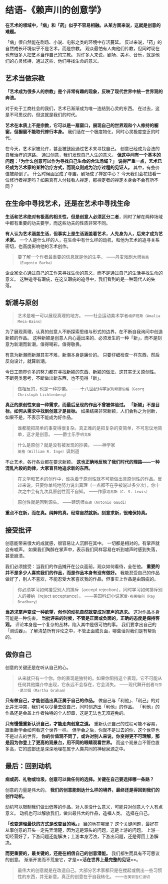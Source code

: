 # 结语-《赖声川的创意学》

**在艺术的领域中，「病」和「药」似乎不容易相融。从某方面来说，这就是创意的难题。**

「病」很自然能在剧场、小说、电影之类的环境中存活蔓延。
反过来说，「药」的自然成长环境似乎不是艺术，而是宗教。
观众最怕有人向他们传教，但同时现在也有很多人把艺术当作自己的宗教。
对许多人来说，剧场、美术、音乐，就是他们的心灵修持，通过这些，他们寻找生命的意义。

## 艺术当做宗教

**「艺术成为很多人的宗教」是个非常有趣的现象，反映了现代世界中统一世界观的奔溃。**

对于处于工商社会的我们，艺术已渐渐成为唯一连结到心灵的东西。
在过去，这是不可思议的，但这就是我们的时代。

**艺术在本质上不是宗教，它可以是一扇窗口，展现自己的世界观和个人修持的橱窗，但橱窗不能取代修行本身。**
我们活在一个极度物化，同时心灵极度空乏的时代。

在今天，艺术家被允许，甚至被鼓励通过艺术来寻找自己。
创意已经成为合法的自我治疗的道路。
通过创意，我们发现自己人生的意义。
**但这中间有一个基本的问题：「为什么创意可以作为寻找自己生命的合法场域？」**
**说得严重一点，艺术已经成为艺术家的某种治疗方式，而观众则成为治疗过程的见证人。**
其中，有些价值被颠倒了。
什么时候画室成了寺庙，剧场成了禅定中心？
今天我们会花钱看一位修行者禅定吗？如果真有人付钱看人禅定，那禅定者的禅定本身会不会有所不同？

## 在生命中寻找艺术，还是在艺术中寻找生命

**生活和艺术绝对有极高的相关性，但是创意人必须区分二者**，同时了解在两种场域中都有重要的功夫要学，而这些功夫的性质非常不同。

**有人认为艺术涵盖生活，但事实上是生活涵盖着艺术，人先身为人，后来才成为艺术家。**
一个人是什么样的人，在生命中有什么样的动机，和他为艺术的追寻关系密切，也高度影响他的艺术创作。

> 要了解一个作者最重要的信息就是他的生平。
> ——丹麦戏剧大师`芭芭（Eugenio Barba）`

企业家全心通过自己的工作来寻找生命的意义，而不是通过自己的生活寻找生命的意义。
这种追寻有瑕疵，在这又瑕疵的追寻中，我们看到的是一种现代人的失落。

## 新潮与原创

> 艺术是唯一可以展现真理的地方。
> ——社会运动美术学者`梅萨班斯（Amalia Mesa-Bains）`

为了展现真理，认真的创意人不断探索思维与形式的边界，在不断自我询问中创造新颖的作品。
这种新颖是创意人内心逼出来的、必须发生的一种「新」，而不是刻意为新潮而新潮，值得喝彩，值得敬畏。

有意为新潮而新潮其实不难，新潮本身是廉价的。
只要仔细检查一样东西，然后反向设计，就算新潮。

今日工商界许多的努力都在寻找新颖的东西、新颖的做法，这其实无关原创性。
不断另类思考，不断做出新东西，也不见得「新」。

> 做相反的，也是一种抄袭。
> ——十八世纪科学家`利希滕伯格（Georg Christoph Lichtenberg）`

**真正的原创性来自一种需求，而最后呈现的作品不曾被体验过。**
**「新颖」不是目标，如何从需求中找到创意才是目标。**
如果结果非常新颖，人们会称之为创新，如果不是，不表示不能成为好作品。

> 谁都能把简单的事变得很复杂。真正难的是把复杂的变简单，不可思议地简单，这才是创意。
> ——爵士乐手`明戈斯`

> 什么是原创？就是没有被发现的抄袭。
> ——神学家`英格（William R. Inge）`讽刺道

不止艺术，各行各业都在要求新颖。
**这也正确地反映了我们时代的理路——一种混乱片段的韵律，大家盲目地追求新的东西。**

> 在文学和艺术的创作中，谁执着于原创性就不可能做出具原创性的作品。反过来说，只要你单纯地努力说出真理（一点都不在乎被说过多少次），你十次之中会有九次具原创性而不自知。
> ——作家`路易斯（C. S. Lewis）`

> 原创性就是回到源头。
> ——建筑师`高迪（Antonio Gaudi）`

**重点不在新，而在真。纯粹的真，经常自然就新。刻意求新，很难保持真。**

## 接受批评

创意能带来很大的成就感，很容易让人沉醉在其中。
一切都是相对的。有掌声就会有嘘声。
如果我们陶醉在掌声中，表示我们同样容易在听到嘘声时感到失落，甚至崩溃。

我们必须接受：当我们的作品摊开在公众面前，观众如何看待，全在他。
**重要的并不是多少人喜欢我们的作品，而是作品本身有没有做好。**
我能忍受自己的作品做好了，别人不喜欢，不能忍受大家喜欢我的作品，但事实上作品是由瑕疵的。

> 你必须学习如何接受别人的排斥（accept rejection），同时学习如何排斥别人的接纳（reject acceptance）。
> ——美国科幻小说家`雷·布莱柏利（Ray Bradbury）`

**当追求掌声变成一种欲望，创作的动机自然就变成对掌声的追求。**
这对作品本身可能是一种伤害。
**当批评来的时候，不管是正面或负面的，正确的态度是保持客观。**
评论本身是一个复杂的丛林，陷入其中是很可怕的事。
我们要拿出自己的「测谎器」，了解清楚所有评论之中，不管正面或负面，哪些话对我们是有帮助的。

## 做你自己

创意的关键还是在听从自己的心。

> 从来就只有一个你。你的表现是独特的。如果你阻挡这个表现，它不可能从任何其他媒介中出现，它永远不会存在，它会消失。
> ——现代舞开创者`马莎·葛兰姆（Martha Graham）`

**只有做自己，才能创造出真正属于自己的作品。**
做自己与「利他」、「利己」的对比并无冲突，我们可以尽量去做自己，同时创造出「利他」的作品。
「利他」的作品还是会盖上作者独特的个人印章，这是无法也无须避免的。

**只有慢慢重新认识自己，才能走向创意之道。**
重新认识自己的过程可能不容易，跟重新学会如何看这个世界一样。
但学会之后，你就不是过去的你，这个世界也不是过去的世界。
**你的价值观不同了，或许对别人来说，你变得更不可理解，那是因为你登上了更高的观景台，用不同的眼睛观看世界。**
而这个观景台不管位置多高，它的底部还是深深地埋在属于人类共同的神秘泉源之中。

## 最后：回到动机

**病或药、礼物或垃圾，创意可以做任何的选择。关键在自己要选择哪一条路？**

创意的力量是伟大的。
**我们的创意能到达什么样的境界，最终还是得回到我们的创作动机。**

动机可以限制我们做出低等的作品，对人类没什么意义，可能只对创意人个人有点意义。
动机也可以解放我们，做出最伟大的作品，造福人类。
选择在自己。

**「改变道理最快的方式是改变目的地。」**
目的地在哪里？
这个关键问题，最好在从事创意的开头一定先弄清楚，因为这是源头的问题，这是上游的问题。
上游一切经营好了，下游问题还能解决；上游本身污浊，下游出问题，还是得回上游解决。

**而更重要的，最关键的，还是在相信自己的创意潜能。**
我们都生而具有不可思议的创意。
渐渐开发而不荒废它，才是==**活在世界上最完整的见证**==。

> 最伟大的创意就是在改造自己。大部分艺术家都只是在搅起或倒出一些习惯性的东西，并无新意。真正的创意在于自我转化。
> ——`吉美钦哲仁波切`

